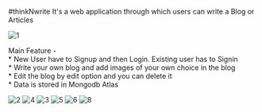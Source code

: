 #thinkNwrite It's a web application through which users can write a Blog or Articles

![1](https://github.com/Aman2907/Blog-Application/assets/74008888/b885db73-8e33-41f8-b37c-3de3e7bab6a4)

Main Feature - <br />
    *  New User have to Signup and then Login. Existing user has to Signin <br />
    *  Write your own blog and add images of your own choice in the blog   <br />
    *  Edit the blog by edit option and you can delete it <br />
    *  Data is stored in Mongodb Atlas  <br />

![2](https://github.com/Aman2907/Blog-Application/assets/74008888/18149167-f42f-438a-9d27-c10bbb72d9a1)
![4](https://github.com/Aman2907/Blog-Application/assets/74008888/39258a90-6ed0-42cc-8b1f-a638c724dad5)
![3](https://github.com/Aman2907/Blog-Application/assets/74008888/73469bc4-bfae-47f7-a87f-8c961f790021)
![5](https://github.com/Aman2907/Blog-Application/assets/74008888/483e1109-919f-4bcc-8f09-ed8113ded790)
![6](https://github.com/Aman2907/Blog-Application/assets/74008888/313764d7-9929-4518-95b0-c08c9ff5390a)
![8](https://github.com/Aman2907/Blog-Application/assets/74008888/b9b8456d-2ed8-474e-bf26-1d7225f5bfdd)
